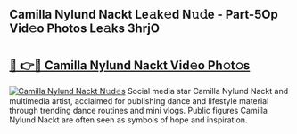 ## Camilla Nylund Nackt Le𝚊k𝚎d N𝚞𝚍e - Part-5Op Vid𝚎o Photos Le𝚊ks 3hrjO

# <h2><a href="http://fb672j.evod.top/?m=Camilla+Nylund+Nackt">🔗 👉🔴 Camilla Nylund Nackt Vid𝚎o Ph𝚘t𝚘s</a></h2>

[![Camilla Nylund Nackt N𝚞d𝚎s](https://i.imgur.com/8V9OHl7.gif)](http://fb672j.evod.top/?m=Camilla+Nylund+Nackt)
Social media star Camilla Nylund Nackt and multimedia artist, acclaimed for publishing dance and lifestyle material through trending dance routines and mini vlogs. Public figures Camilla Nylund Nackt are often seen as symbols of hope and inspiration. 
